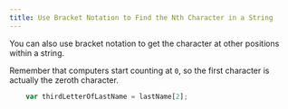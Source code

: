 ```yaml
---
title: Use Bracket Notation to Find the Nth Character in a String
---
```

You can also use bracket notation to get the character at other positions within a string.

Remember that computers start counting at `0`, so the first character is actually the zeroth character.

```js
    var thirdLetterOfLastName = lastName[2];
```
